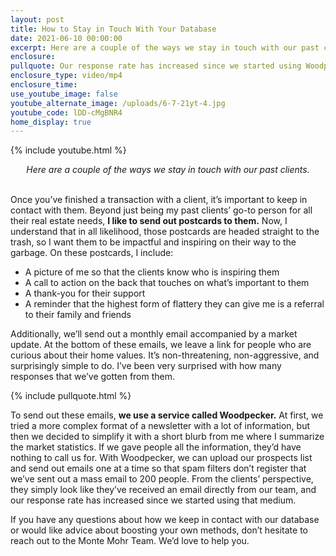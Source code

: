 ```yaml
---
layout: post
title: How to Stay in Touch With Your Database
date: 2021-06-10 00:00:00
excerpt: Here are a couple of the ways we stay in touch with our past clients.
enclosure:
pullquote: Our response rate has increased since we started using Woodpecker.
enclosure_type: video/mp4
enclosure_time:
use_youtube_image: false
youtube_alternate_image: /uploads/6-7-21yt-4.jpg
youtube_code: lDD-cMgBNR4
home_display: true
---
```

{% include youtube.html %}

<center><em>Here are a couple of the ways we stay in touch with our past clients.</em></center>

<center>&nbsp;</center>

Once you’ve finished a transaction with a client, it’s important to keep in contact with them. Beyond just being my past clients’ go-to person for all their real estate needs, **I like to send out postcards to them.** Now, I understand that in all likelihood, those postcards are headed straight to the trash, so I want them to be impactful and inspiring on their way to the garbage. On these postcards, I include:

* A picture of me so that the clients know who is inspiring them
* A call to action on the back that touches on what’s important to them
* A thank-you for their support
* A reminder that the highest form of flattery they can give me is a referral to their family and friends

Additionally, we’ll send out a monthly email accompanied by a market update. At the bottom of these emails, we leave a link for people who are curious about their home values. It’s non-threatening, non-aggressive, and surprisingly simple to do. I’ve been very surprised with how many responses that we’ve gotten from them.

{% include pullquote.html %}

To send out these emails, **we use a service called Woodpecker.** At first, we tried a more complex format of a newsletter with a lot of information, but then we decided to simplify it with a short blurb from me where I summarize the market statistics. If we gave people all the information, they’d have nothing to call us for. With Woodpecker, we can upload our prospects list and send out emails one at a time so that spam filters don’t register that we’ve sent out a mass email to 200 people. From the clients’ perspective, they simply look like they’ve received an email directly from our team, and our response rate has increased since we started using that medium.

If you have any questions about how we keep in contact with our database or would like advice about boosting your own methods, don’t hesitate to reach out to the Monte Mohr Team. We’d love to help you.
